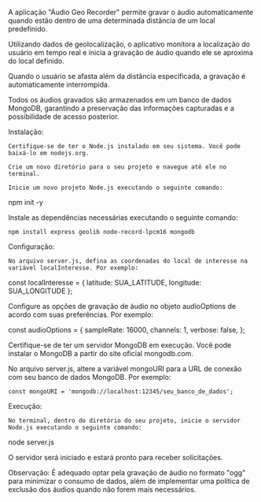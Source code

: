 A aplicação "Áudio Geo Recorder" permite gravar o áudio automaticamente quando estão dentro de uma determinada distância de um local predefinido.

Utilizando dados de geolocalização, o aplicativo monitora a localização do usuário em tempo real e inicia a gravação de áudio quando ele se aproxima do local definido.

Quando o usuário se afasta além da distância especificada, a gravação é automaticamente interrompida.

Todos os áudios gravados são armazenados em um banco de dados MongoDB, garantindo a preservação das informações capturadas e a possibilidade de acesso posterior.

Instalação:

    Certifique-se de ter o Node.js instalado em seu sistema. Você pode baixá-lo em nodejs.org.

    Crie um novo diretório para o seu projeto e navegue até ele no terminal.

    Inicie um novo projeto Node.js executando o seguinte comando:
    

npm init -y

Instale as dependências necessárias executando o seguinte comando:


    npm install express geolib node-record-lpcm16 mongodb

Configuração:

    No arquivo server.js, defina as coordenadas do local de interesse na variável localInteresse. Por exemplo:


const localInteresse = { latitude: SUA_LATITUDE, longitude: SUA_LONGITUDE };

Configure as opções de gravação de áudio no objeto audioOptions de acordo com suas preferências. Por exemplo:


const audioOptions = {
  sampleRate: 16000,
  channels: 1,
  verbose: false,
};

Certifique-se de ter um servidor MongoDB em execução. Você pode instalar o MongoDB a partir do site oficial mongodb.com.

No arquivo server.js, altere a variável mongoURI para a URL de conexão com seu banco de dados MongoDB. Por exemplo:


    const mongoURI = 'mongodb://localhost:12345/seu_banco_de_dados';

Execução:

    No terminal, dentro do diretório do seu projeto, inicie o servidor Node.js executando o seguinte comando:

node server.js

O servidor será iniciado e estará pronto para receber solicitações.

Observação: É adequado optar pela gravação de áudio no formato "ogg" para minimizar o consumo de dados, além de implementar uma política de exclusão dos áudios quando não forem mais necessários.

